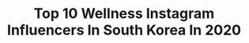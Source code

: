 ---
title: Top 10 Wellness Instagram Influencers In South Korea In 2020
description: >-
  Find top wellness Instagram influencers in South Korea in 2020. Most popular hashtags: #ifbbpro #seoul #repost.
platform: Instagram
hits: 8
text_top: See the top-rated Instagram profiles on inBeat.
text_bottom: Our search engine aggregates 8 Instagram influencers like this in South Korea for you to work with.
profiles:
  - username: "ifbb_pro_kimjunho"
    fullname: >-
      보디빌더 김준호
    bio: >-
      IFBB PRO CERTIFICATIE MASTER TRAINER NEWTECH WELLNESS SPONSORED ATHLETE ♦️Click on the link below for a 15% lifetime discount code on Believe Nature's
    location: "South Korea"
    followers: 56316
    engagement: 223
    commentsToLikes: 0.022732
    id: ck8sx3dvpg2tz0j78uk9kj54l
    verified: false
    hashtags: "#1k, #event, #repost, #ifbbpro"
  - username: "thaisgenaroo"
    fullname: >-
      GENARO 제나로
    bio: >-
      Youtuber 📹 From São Paulo 🇧🇷 Currently in Seoul 🇰🇷 ⬇️ EU TENHO UM SITE ⬇️
    location: "South Korea"
    followers: 139296
    engagement: 458
    commentsToLikes: 0.011681
    id: ck14gti8o6y7u0i19noacm1oo
    verified: false
    hashtags: "#cleangangwon, #wellnessgangwon, #safegangwon, #yangyangforeigntaxi"
  - username: "nazbiike_m"
    fullname: >-
      Nazbiike 비케의 일기📝
    bio: >-
      ▪️Ломаю стереотипы о хиджабе✨ ▪️4 года в Корее🖇 ▪️Проверенная косметика @avoyoung.kg 🇰🇷 💜문의/협찬 DM📩 Навигация по блогу #biike_навигация
    location: "South Korea"
    followers: 32030
    engagement: 407
    commentsToLikes: 0.030788
    id: ckf5uroegm1ir0j23coxmdsiq
    verified: false
    hashtags: "#korea, #biike, #ootd, #seoul"
  - username: "milain94"
    fullname: >-
      Виктория Милейн /Южная Корея
    bio: >-
      ➖ Чёрный пояс по корейскому💪 ➖ Бюджетные путешествия по Корее 🇰🇷 ➖ Повседневные диалоги с корейцами😋 Навигация #милейн_навигация мои другие аккаунты⬇️
    location: "South Korea"
    followers: 17044
    engagement: 814
    commentsToLikes: 0.022261
    id: ck139jr22lng40i19hqywdk2w
    verified: false
    hashtags: "#fascylab, #drjart, #wellnesskorea, #wellnesstourismsupporters"
  - username: "lemon.vibe"
    fullname: >-
      열정감성·철인꿈나무🌳
    bio: >-
      세상은 우리랑 함께 사는것💪🏻🌏 Go green🌱 _ 46:26 3:57:03 100K #러닝레몬 <동아일보> #영러너어워드🏅 <월간산> #산요가🍋 BAC 19/100 _ #산요레 #요가레몬 #기부레몬 contactlessYoga 120%즐겨벌여! 📺
    location: "South Korea"
    followers: 19828
    engagement: 299
    commentsToLikes: 0.042426
    id: ck6uidsf6ehy10j71jxshguv9
    verified: false
    hashtags: "#2020, #livesweat, #running, #pocarisweat"
  - username: "sungmo_nit"
    fullname: >-
      문성모프로
    bio: >-
      🔸️kpga투어프로🏌️‍♂️ 🔸️TPI Level 1 🔹️스릭슨 광고모델 🔹️스릭슨 의류모델 1:1개인레슨 /필드레슨 / 숏게임레슨 🔴🔴레슨문의🔴🔴 ⬇️⬇️⬇️⬇️⬇️⬇️⬇️
    location: "South Korea"
    followers: 45520
    engagement: 269
    commentsToLikes: 0.018351
    id: ck8t8zn8dmex90j78n57o3zkx
    verified: false
    hashtags: ""
  - username: "physique.class_thefit"
    fullname: >-
      🇰🇷IFBB Physique Pro 🌏 최봉석
    bio: >-
      📍프로짐 강남구청점 / 방학점 2018 IFBB - Japan Pro Qualify Champion🏆 2019 IFBB - Japan Pro Show Champion🏆 📌sponsor @opledotcom / 오플닷컴 / Natureware Inc. 유튜브 ⬇️
    location: "South Korea"
    followers: 67159
    engagement: 204
    commentsToLikes: 0.011334
    id: ck5btbuaxfop00i11qw4jwfym
    verified: false
    hashtags: "#ifbb, #phusique, #repost, #mrolympia"
  - username: "bigbadwolfsf"
    fullname: >-
      𝕭𝖎𝖌 𝕭𝖆𝖉 𝖂𝖔𝖑𝖋 𝖘𝖋
    bio: >-
      FIRST GEN KOREAN-AMERICAN CHEF. 🇰🇷 📍SF, CA. FEMINIST @bigbadqueens . 먹깨비 CANNABIS ADVOCATE 💚 *NFS / 21+ Next event: TBD
    location: "South Korea"
    followers: 7579
    engagement: 495
    commentsToLikes: 0.116161
    id: ck5pw78z0lg110i11xf5ptj9i
    verified: false
    hashtags: "#socialdistancing, #mukbang, #challengeaccepted, #shinramen"
---